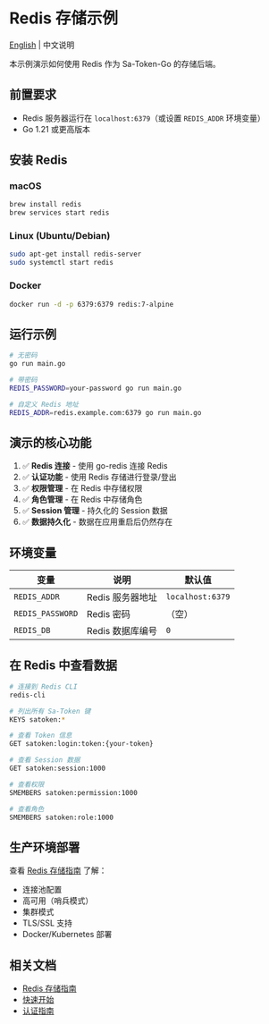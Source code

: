 # Redis 存储示例

[English](README.md) | 中文说明

本示例演示如何使用 Redis 作为 Sa-Token-Go 的存储后端。

## 前置要求

- Redis 服务器运行在 `localhost:6379`（或设置 `REDIS_ADDR` 环境变量）
- Go 1.21 或更高版本

## 安装 Redis

### macOS

```bash
brew install redis
brew services start redis
```

### Linux (Ubuntu/Debian)

```bash
sudo apt-get install redis-server
sudo systemctl start redis
```

### Docker

```bash
docker run -d -p 6379:6379 redis:7-alpine
```

## 运行示例

```bash
# 无密码
go run main.go

# 带密码
REDIS_PASSWORD=your-password go run main.go

# 自定义 Redis 地址
REDIS_ADDR=redis.example.com:6379 go run main.go
```

## 演示的核心功能

1. ✅ **Redis 连接** - 使用 go-redis 连接 Redis
2. ✅ **认证功能** - 使用 Redis 存储进行登录/登出
3. ✅ **权限管理** - 在 Redis 中存储权限
4. ✅ **角色管理** - 在 Redis 中存储角色
5. ✅ **Session 管理** - 持久化的 Session 数据
6. ✅ **数据持久化** - 数据在应用重启后仍然存在

## 环境变量

| 变量 | 说明 | 默认值 |
|------|------|--------|
| `REDIS_ADDR` | Redis 服务器地址 | `localhost:6379` |
| `REDIS_PASSWORD` | Redis 密码 | （空） |
| `REDIS_DB` | Redis 数据库编号 | `0` |

## 在 Redis 中查看数据

```bash
# 连接到 Redis CLI
redis-cli

# 列出所有 Sa-Token 键
KEYS satoken:*

# 查看 Token 信息
GET satoken:login:token:{your-token}

# 查看 Session 数据
GET satoken:session:1000

# 查看权限
SMEMBERS satoken:permission:1000

# 查看角色
SMEMBERS satoken:role:1000
```

## 生产环境部署

查看 [Redis 存储指南](../../docs/guide/redis-storage_zh.md) 了解：

- 连接池配置
- 高可用（哨兵模式）
- 集群模式
- TLS/SSL 支持
- Docker/Kubernetes 部署

## 相关文档

- [Redis 存储指南](../../docs/guide/redis-storage_zh.md)
- [快速开始](../../docs/tutorial/quick-start.md)
- [认证指南](../../docs/guide/authentication.md)
